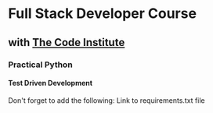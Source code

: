# Full Stack Developer Course

## with [The Code Institute](https://codeinstitute.net/)

### Practical Python

#### Test Driven Development








Don't forget to add the following:
Link to requirements.txt file
